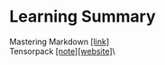 # Learning Summary
Mastering Markdown [[link]](https://guides.github.com/features/mastering-markdown/)\
Tensorpack [[note]](tensorpack.md)[[website]](https://tensorpack.readthedocs.io/tutorial/index.html#introduction)\

